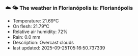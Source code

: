 ### ☁️ 🌤️  The weather in Florianópolis is: Florianópolis

- Temperature: 21.69°C
- On flesh: 21.79°C
- Relative air humidity: 72%
- Rain: 0.0 mm
- Description: Overcast clouds
- last updated: 2025-09-25T05:16:50.737339

